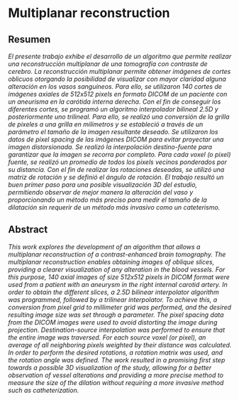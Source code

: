 # Multiplanar reconstruction

## Resumen
*El presente trabajo exhibe el desarrollo de un algoritmo que permite realizar una reconstrucción multiplanar de una tomografía con contraste de cerebro. La reconstrucción multiplanar permite obtener imágenes de cortes oblicuos otorgando la posibilidad de visualizar con mayor claridad alguna alteración en los vasos sanguíneos. Para ello, se utilizaron 140 cortes de imágenes axiales de 512x512 pixels en formato DICOM de un paciente con un aneurisma en la carótida interna derecha. Con el fin de conseguir los diferentes cortes, se programó un algoritmo interpolador bilineal 2.5D y posteriormente uno trilineal. Para ello, se realizó una conversión de la grilla de pixeles a una grilla en milímetros y se estableció a través de un parámetro el tamaño de la imagen resultante deseado. Se utilizaron los datos de pixel spacing de las imágenes DICOM para evitar proyectar una imagen distorsionada. Se realizó la interpolación destino-fuente para garantizar que la imagen se recorra por completo. Para cada voxel (o pixel) fuente, se realizó un promedio de todos los pixels vecinos ponderados por su distancia. Con el fin de realizar las rotaciones deseadas, se utilizó una matriz de rotación y se definió el ángulo de rotación. El trabajo resultó un buen primer paso para una posible visualización 3D del estudio, permitiendo observar de mejor manera la alteración del vaso y proporcionando un método más preciso para medir el tamaño de la dilatación sin requerir de un método más invasivo como un cateterismo.*

## Abstract
*This work explores the development of an algorithm that allows a multiplanar reconstruction of a contrast-enhanced brain tomography. The multiplanar reconstruction enables obtaining images of oblique slices, providing a clearer visualization of any alteration in the blood vessels. For this purpose, 140 axial images of size 512x512 pixels in DICOM format were used from a patient with an aneurysm in the right internal carotid artery. In order to obtain the different slices, a 2.5D bilinear interpolator algorithm was programmed, followed by a trilinear interpolator. To achieve this, a conversion from pixel grid to millimeter grid was performed, and the desired resulting image size was set through a parameter. The pixel spacing data from the DICOM images were used to avoid distorting the image during projection. Destination-source interpolation was performed to ensure that the entire image was traversed. For each source voxel (or pixel), an average of all neighboring pixels weighted by their distance was calculated. In order to perform the desired rotations, a rotation matrix was used, and the rotation angle was defined. The work resulted in a promising first step towards a possible 3D visualization of the study, allowing for a better observation of vessel alterations and providing a more precise method to measure the size of the dilation without requiring a more invasive method such as catheterization.*
